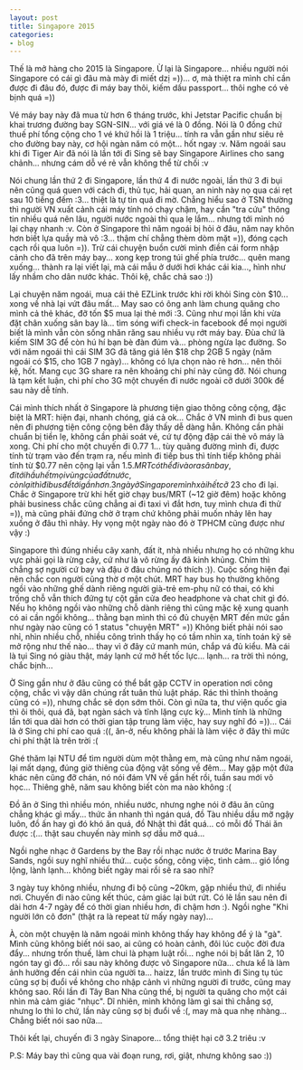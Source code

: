 ```yaml
---
layout: post
title: Singapore 2015
categories:
- blog
---
```


Thế là mở hàng cho 2015 là Singapore. Ừ lại là Singapore... nhiều người nói Singapore có cái gì đâu mà mày đi miết dzị =))... ơ, mà thiệt ra mình chỉ cần được đi đâu đó, được đi máy bay thôi, kiếm dấu passport... thôi nghe có vẻ bịnh quá =))

Vé máy bay này đã mua từ hơn 6 tháng trước, khi Jetstar Pacific chuẩn bị khai trương đường bay SGN-SIN... với giá vé là 0 đồng. Nói là 0 đồng chứ thuế phí tổng cộng cho 1 vé khứ hồi là 1 triệu... tính ra vẫn gần như siêu rẻ cho đường bay này, cơ hội ngàn năm có một... hốt ngay :v. Năm ngoái sau khi đi Tiger Air đã nói là lần tới đi Sing sẽ bay Singapore Airlines cho sang chảnh... nhưng cám dỗ vé rẻ vẫn không thể từ chối :v

Nói chung lần thứ 2 đi Singapore, lần thứ 4 đi nước ngoài, lần thứ 3 đi bụi nên cũng quá quen với cách đi, thủ tục, hải quan, an ninh này nọ qua cái rẹt sau 10 tiếng đếm :3... thiệt là tự tin quá đi mờ. Chẳng hiểu sao ở TSN thường thì người VN xuất cảnh cái máy tính nó chạy chậm, hay cần "tra cứu" thông tin nhiều quá nên lâu, người nước ngoài thì qua lẹ lắm... nhưng tới mình nó lại chạy nhanh :v. Còn ở Singapore thì năm ngoái bị hỏi ở đâu, năm nay khôn hơn biết lựa quầy mà vô :3... thậm chí chẳng thèm dòm mặt =)), đóng cạch cạch rồi qua luôn =)). Trừ cái chuyện buồn cười mình điền cái form nhập cảnh cho đã trên máy bay... xong kẹp trong túi ghế phía trước... quên mang xuống... thành ra lại viết lại, mà cái mẫu ở dưới hơi khác cái kia..., hình như lấy nhầm cho dân nước khác. Thôi kệ, chắc chả sao :))

Lại chuyện năm ngoái, mua cái thẻ EZLink trước khi rời khỏi Sing còn $10... xong về nhà lại vứt đâu mất... May sao có ông anh làm chung quăng cho mình cả thẻ khác, đỡ tốn $5 mua lại thẻ mới :3. Cũng như mọi lần khi vừa đặt chân xuống sân bay là... tìm sóng wifi check-in facebook để mọi người biết là mình vẫn còn sống nhăn răng sau nhiều vụ rớt máy bay. Đùa chứ là kiếm SIM 3G để còn hú hí bạn bè đàn đúm và... phòng ngừa lạc đường. So với năm ngoái thì cái SIM 3G đã tăng giá lên $18 chp 2GB 5 ngày (năm ngoái có $15, cho 1GB 7 ngày)... không có lựa chọn nào rẻ hơn... nên thôi kệ, hốt. Mang cục 3G share ra nên khoảng chi phí này cũng đỡ. Nói chung là tạm kết luận, chi phí cho 3G một chuyến đi nước ngoài cỡ dưới 300k để sau này dễ tính.

Cái mình thích nhất ở Singapore là phương tiện giao thông công cộng, đặc biệt là MRT: hiện đại, nhanh chóng, giá cả ok... Chắc ở VN mình đi bus quen nên đi phương tiện công cộng bên đây thấy dễ dàng hẳn. Không cần phải chuẩn bị tiền lẹ, không cần phải soát vé, cứ tự động đập cái thẻ vô máy là xong. Chi phí cho một chuyến đi $0.77~$1... tùy quãng đường mình đi, được tính từ trạm vào đến trạm ra, nếu mình đi tiếp bus thì tính tiếp không phải tính từ $0.77 nên cộng lại vẫn $1.5. MRT có thể đi vào ra sân bay, đi tới hầu hết mọi vùng của đất nước, còn lại thì đi bus để tới gần hơn. 3 ngày ở Singapore mình xài hết cỡ ~$23 cho đi lại. Chắc ở Singapore trừ khi hết giờ chạy bus/MRT (~12 giờ đêm) hoặc không phải business chắc cũng chẳng ai đi taxi vì đắt hơn, tuy mình chưa đi thử =)), mà cũng phải đứng chờ ở trạm chứ không phải muốn nhảy lên hay xuống ở đâu thì nhảy. Hy vọng một ngày nào đó ờ TPHCM cũng được như vậy :)

Singapore thì đúng nhiều cây xanh, đất ít, nhà nhiều nhưng họ có những khu vực phải gọi là rừng cây, cứ như là vô rừng ấy đã kinh khủng. Chim thì chẳng sợ người cứ bay và đậu ở đâu chúng nó thích :)). Cuộc sống hiện đại nên chắc con người cũng thờ ơ một chút. MRT hay bus họ thường không ngồi vào những ghế dành riêng người già-trẻ em-phụ nữ có thai, có khi trống chỗ vẫn thích đứng tự cột gần cửa đeo headphone và chat chit gì đó. Nếu họ không ngồi vào những chỗ dành riêng thì cũng mặc kệ xung quanh có ai cần ngồi không... thằng bạn mình thì có đủ chuyện MRT đến mức gần như ngày nào cũng có 1 status "chuyện MRT" =)) Không biết phải nói sao nhỉ, nhìn nhiều chỗ, nhiều công trình thấy họ có tầm nhìn xa, tính toán kỹ sẽ mở rộng như thế nào... thay vì ở đây cứ manh mún, chắp vá đủ kiểu. Mà cái là tụi Sing nó giàu thật, máy lạnh cứ mở hết tốc lực... lạnh... ra trời thì nóng, chắc bịnh...

Ờ Sing gần như ở đâu cũng có thể bắt gặp CCTV in operation nơi công cộng, chắc vì vậy dân chúng rất tuân thủ luật pháp. Rác thì thỉnh thoảng cũng có =)), nhưng chắc sẽ dọn sớm thôi. Còn gì nữa ta, thư viện quốc gia thì ôi thôi, quá đã, bạt ngàn sách và tĩnh lặng cực kỳ... Mình tính là những lần tới qua dài hơn có thời gian tập trung làm việc, hay suy nghĩ đó =))... Cái là ở Sing chi phí cao quá :((, ăn-ở, nếu không phải là làm việc ở đây thì mức chi phí thật là trên trời :(

Ghé thăm lại NTU để tìm người dùm một thằng em, mà cũng như năm ngoái, lại mất dạng, đúng giờ thiêng của động vật sống về đêm... May gặp một đứa khác nên cũng đỡ chán, nó nói đám VN về gần hết rồi, tuần sau mới vô học... Thiêng ghê, năm sau không biết còn ma nào không :(

Đồ ăn ở Sing thì nhiều món, nhiều nước, nhưng nghe nói ở đâu ăn cũng chẳng khác gì mấy... thức ăn nhanh thì ngán quá, đồ Tàu nhiều dầu mỡ ngậy luôn, đồ ấn hay gì đó khó ăn quá, đồ Nhật thì đắt quá... có mỗi đồ Thái ăn được :(... thật sau chuyến này mình sợ dầu mỡ quá...

Ngồi nghe nhạc ở Gardens by the Bay rồi nhạc nước ở trước Marina Bay Sands, ngồi suy nghĩ nhiều thứ... cuộc sống, công việc, tình cảm... gió lồng lộng, lành lạnh... không biết ngày mai rồi sẽ ra sao nhỉ?

3 ngày tuy không nhiều, nhưng đi bộ cũng ~20km, gặp nhiều thứ, đi nhiều nơi. Chuyến đi nào cũng kết thúc, cảm giác lại bứt rứt. Có lẽ lần sau nên đi dài hơn 4-7 ngày để có thời gian nhiều hơn, đi chậm hơn :). Ngồi nghe "Khi người lớn cô đơn" (thật ra là repeat từ mấy ngày nay)...

À, còn một chuyện là năm ngoái mình không thấy hay không để ý là "gà". Mình cũng không biết nói sao, ai cũng có hoàn cảnh, đôi lúc cuộc đời đưa đẩy... nhưng trốn thuế, làm chui là phạm luật rồi... nghe nói bị bắt lăn 2, 10 ngón tay gì đó... rồi sau này không được vô Singapore nữa... chưa kể là làm ảnh hưởng đến cái nhìn của người ta... haizz, lần trước mình đi Sing tụ túc cũng sợ bị đuổi về không cho nhập cảnh vì những người đi trước, cũng may không sao. Rồi lần đi Tây Ban Nha cũng thế, bị người ta quăng cho một cái nhìn mà cảm giác "nhục". Dĩ nhiên, mình không làm gì sai thì chẳng sợ, nhưng lo thì lo chứ, lần này cũng sợ bị đuổi về :(, may mà qua nhẹ nhàng... Chẳng biết nói sao nữa...

Thôi kết lại, chuyến đi 3 ngày Sinapore... tổng thiệt hại cỡ 3.2 triêu :v

P.S: Máy bay thì cũng qua vài đoạn rung, rơi, giật, nhưng không sao :))